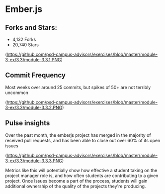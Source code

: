 # Ember.js

## Forks and Stars:
* 4,132 Forks
* 20,740 Stars

(https://github.com/psd-campus-advisors/exercises/blob/master/module-3-ex/3.3/module-3.3.1.PNG)

## Commit Frequency
Most weeks over around 25 commits, but spikes of 50+ are not terribly uncommon

(https://github.com/psd-campus-advisors/exercises/blob/master/module-3-ex/3.3/module-3.3.2.PNG)

## Pulse insights
Over the past month, the emberjs project has merged in the majority of received pull requests, and has been able to close out over 60% of its open issues

(https://github.com/psd-campus-advisors/exercises/blob/master/module-3-ex/3.3/module-3.3.3.PNG)

Metrics like this will potentially show how effective a student taking on the project manager role is, and how often students are contributing to a given project. Once Issues become a part of the process, students will gain additional ownership of the quality of the projects they're producing.

